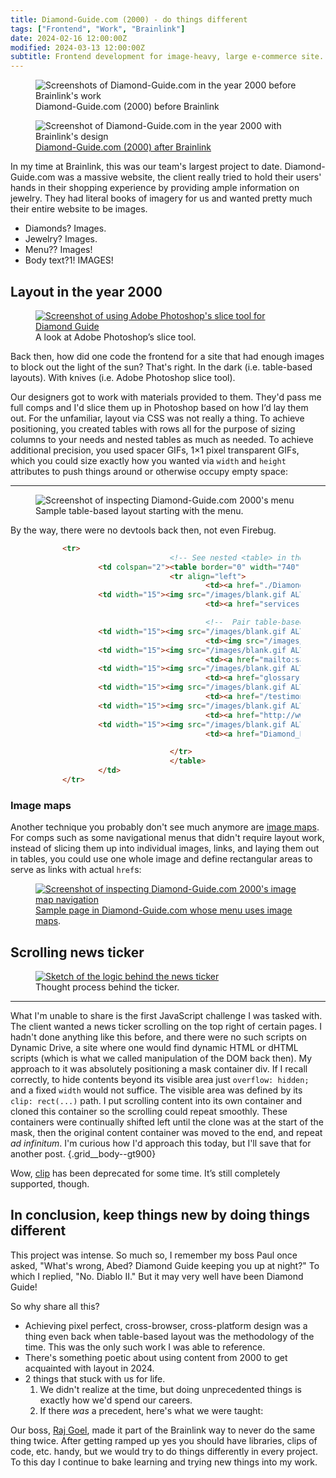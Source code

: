 ```yaml
---
title: Diamond-Guide.com (2000) - do things different
tags: ["Frontend", "Work", "Brainlink"]
date: 2024-02-16 12:00:00Z
modified: 2024-03-13 12:00:00Z
subtitle: Frontend development for image-heavy, large e-commerce site.
---
```


<figure
  class="figure figure--img figure--img--before-after figure--img--before grid__left-right grid__left-right--left grid__figure"
>
  <img
    class="figure__img"
    src="/blog-images/diamond-guide-before-brainlink-crop.png"
    alt="Screenshots of Diamond-Guide.com in the year 2000 before Brainlink's work"
  />
  <figcaption>Diamond-Guide.com (2000) before Brainlink</figcaption>
</figure>
<figure
  class="figure figure--img figure--img--before-after figure--img--after grid__left-right grid__left-right--right grid__figure"
>
  <img
    class="figure__img"
    src="/blog-images/diamond-guide-after-brainlink-crop.png"
    alt="Screenshot of Diamond-Guide.com in the year 2000 with Brainlink's design"
  />
  <figcaption><a href="https://web.archive.org/web/20001109143500/http://www.diamond-guide.com/">Diamond-Guide.com (2000) after Brainlink</a></figcaption>
</figure>

In my time at Brainlink, this was our team's largest project to date. Diamond-Guide.com was a massive website, the client really tried to hold their users' hands in their shopping experience by providing ample information on jewelry. They had literal books of imagery for us and wanted pretty much their entire website to be images.

- Diamonds? Images.
- Jewelry? Images.
- Menu?? Images!
- Body text?1! IMAGES!

<!-- TODO: animated image of slapping images on either the site or the sun -->

## Layout in the year 2000

<div class="p grid__body-to-right--gt900">

<figure class="figure figure--img figure--img--text-wrap">
  <a href="/blog-images/diamond-guide-slice-tool-sample.png"><img
    src="/blog-images/diamond-guide-slice-tool-sample.png"
    alt="Screenshot of using Adobe Photoshop's slice tool for Diamond Guide"
    class="figure__img"
  /></a>
  <figcaption>A look at Adobe Photoshop&rsquo;s slice tool.</figcaption>
</figure>

Back then, how did one code the frontend for a site that had enough images to block out the light of the sun? That's right. In the dark (i.e. table-based layouts). With knives (i.e. Adobe Photoshop slice tool).

<!-- <figure class="figure figure--img figure--img--text-wrap">
  <img
    src="/blog-images/diamond-guide-inspect-element.png"
    alt="Screenshot of inspecting Diamond-Guide.com 2000's menu"
    class="figure__img"
  />
  <figcaption>Sample table-based layout starting with the menu.</figcaption>
</figure> -->

Our designers got to work with materials provided to them. They'd pass me full comps and I'd slice them up in Photoshop based on how I&rsquo;d lay them out. For the unfamiliar, layout via CSS was not really a thing. To achieve positioning, you created tables with rows all for the purpose of sizing columns to your needs and nested tables as much as needed. To achieve additional precision, you used spacer GIFs, 1&times;1 pixel transparent GIFs, which you could size exactly how you wanted via `width` and `height` attributes to push things around or otherwise occupy empty space:

</div>

<hr class="grid__row-reset">

<figure class="figure figure--img figure--img--body grid__figure">
  <img
    src="/blog-images/diamond-guide-inspect-element.png"
    alt="Screenshot of inspecting Diamond-Guide.com 2000's menu"
    class="figure__img figure--img--body__img"
  />
  <figcaption>Sample table-based layout starting with the menu.</figcaption>
</figure>

<aside class="tangent">
  By the way, there were no devtools back then, not even Firebug.
</aside>

<figure class="figure figure--code grid__full">

```html {.code .code--full .grid__full__extended-body}
      <tr>
                              <!-- See nested <table> in the table cell below -->
              <td colspan="2"><table border="0" width="740" cellspacing="0" cellpadding="0">
                              <tr align="left">
                                      <td><a href="./Diamond_Education/about.html"><img src="/images/top_aboutus.gif" alt="" border="0"></a></td>
              <td width="15"><img src="/images/blank.gif ALT=" " width="15" height="1"></td>
                                      <td><a href="services.html"><img src="/images/top_policiesandservices.gif" alt="" width="98" height="20" border="0"></a></td>

                                      <!--  Pair table-based layout with blank.gif for achieving pixel perfect precision -->
              <td width="15"><img src="/images/blank.gif ALT=" " width="15" height="1"></td>
                                      <td><img src="/images/top_8003209670.gif" alt="" width="75" height="20"></td>
              <td width="15"><img src="/images/blank.gif ALT=" " width="15" height="1"></td>
                                      <td><a href="mailto:sales@diamond-guide.com"><img src="/images/top_emailus.gif" alt="" width="54" height="20" border="0"></a></td>
              <td width="15"><img src="/images/blank.gif ALT=" " width="15" height="1"></td>
                                      <td><a href="glossary-1.html"><img src="/images/top_glossary.gif" alt="" width="48" height="20" border="0"></a></td>
              <td width="15"><img src="/images/blank.gif ALT=" " width="15" height="1"></td>
                                      <td><a href="/testimonials.html"><img src="/images/top_testimonials.gif" alt="" border="0"></a></td>
              <td width="15"><img src="/images/blank.gif ALT=" " width="15" height="1"></td>
                                      <td><a href="http://www.gembeat.com/cgi-bin/gembeat/ord/basket"><img src="/images/top_shoppingcart.gif" alt="" width="74" height="20" border="0"></a></td>
              <td width="15"><img src="/images/blank.gif ALT=" " width="15" height="1"></td>
                                      <td><a href="Diamond_Education"><img src="/images/top_learningcenter.gif" alt="" width="81" height="20" border="0"></a></td>

                              </tr>
                              </table>
              </td>
      </tr>

```

</figure>

### Image maps

Another technique you probably don't see much anymore are [image maps](https://developer.mozilla.org/en-US/docs/Web/HTML/Element/map). For comps such as some navigational menus that didn't require layout work, instead of slicing them up into individual images, links, and laying them out in tables, you could use one whole image and define rectangular areas to serve as links with actual `href`s:

<figure class="figure figure--img figure--img--body grid__figure">
  <a href="/blog-images/diamond-guide-image-map.png"><img
    src="/blog-images/diamond-guide-image-map.png"
    alt="Screenshot of inspecting Diamond-Guide.com 2000's image map navigation"
    class="figure__img figure--img--body__img"
  /></a>
  <figcaption><a href="https://web.archive.org/web/20010425223234/http://www.diamond-guide.com/Diamond_Education/">Sample page in Diamond-Guide.com whose menu uses image maps</a>.</figcaption>
</figure>

<!-- <div class="p grid__body-to-right--gt900">

<figure class="figure figure--img figure--img--text-wrap">
  <a href="/blog-images/diamond-guide-image-map.png"><img
    src="/blog-images/diamond-guide-image-map.png"
    alt="Screenshot of inspecting Diamond-Guide.com 2000's image map navigation"
    class="figure__img figure--img--body__img"
  /></a>
  <figcaption>Sample menu using image maps.</figcaption>
</figure>

Another technique you probably don't see much anymore are [image maps](https://developer.mozilla.org/en-US/docs/Web/HTML/Element/map). For comps such as some navigational menus that didn't require layout work, instead of slicing them up into individual images, links, and laying them out in tables, you could use one whole image and define rectangular areas to serve as links with actual `href`s:

</div> -->

## Scrolling news ticker

<!-- TODO: consider background color for images, e.g. this one is transparent -->
<figure class="figure figure--img figure--img--body grid__figure grid__body-left-to-right-more">
  <a href="/blog-images/news-ticker-sketch-psd.png"><img
    src="/blog-images/news-ticker-sketch-psd.png"
    alt="Sketch of the logic behind the news ticker"
    class="figure__img figure--img--body__img"
  /></a>
  <figcaption>Thought process behind the ticker.</figcaption>
</figure>

<hr class="grid__row-reset grid__row-reset--tangent">

What I'm unable to share is the first JavaScript challenge I was tasked with. The client wanted a news ticker scrolling on the top right of certain pages. I hadn't done anything like this before, and there were no such scripts on Dynamic Drive, a site where one would find dynamic HTML or dHTML scripts (which is what we called manipulation of the DOM back then). My approach to it was absolutely positioning a mask container div. If I recall correctly, to hide contents beyond its visible area just `overflow: hidden;` and a fixed `width` would not suffice. The visible area was defined by its `clip: rect(...)` path. I put scrolling content into its own container and cloned this container so the scrolling could repeat smoothly. These containers were continually shifted left until the clone was at the start of the mask, then the original content container was moved to the end, and repeat _ad infinitum_. I'm curious how I'd approach this today, but I'll save that for another post. {.grid__body--gt900}

<aside class="tangent">Wow, <a href="https://developer.mozilla.org/en-US/docs/Web/CSS/clip">clip</a> has been deprecated for some time. It&rsquo;s still completely supported, though.</aside>

<!-- <figure class="figure figure--img figure--img--body grid__figure">
  <a href="/blog-images/news-ticker-sketch-psd.png"><img
    src="/blog-images/news-ticker-sketch-psd.png"
    alt="Sketch of the logic behind the news ticker"
    class="figure__img figure--img--body__img"
  /></a>
  <figcaption>Thought process behind the ticker.</figcaption>
</figure> -->

## In conclusion, keep things new by doing things different

This project was intense. So much so, I remember my boss Paul once asked, "What's wrong, Abed? Diamond Guide keeping you up at night?" To which I replied, "No. Diablo II." But it may very well have been Diamond Guide!

So why share all this?

- Achieving pixel perfect, cross-browser, cross-platform design was a thing even back when table-based layout was the methodology of the time. This was the only such work I was able to reference.
- There's something poetic about using content from 2000 to get acquainted with layout in 2024.
- 2 things that stuck with us for life.
  1) We didn't realize at the time, but doing unprecedented things is exactly how we'd spend our careers.
  2) If there _was_ a precedent, here's what we were taught:

Our boss, <a href="https://www.linkedin.com/in/rajgoel/">Raj Goel</a>, made it part of the Brainlink way to never do the same thing twice. After getting ramped up yes you should have libraries, clips of code, etc. handy, but we would try to do things differently in every project. To this day I continue to bake learning and trying new things into my work.
